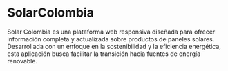 # SolarColombia
Solar Colombia es una plataforma web responsiva diseñada para ofrecer información completa y actualizada sobre productos de paneles solares. Desarrollada con un enfoque en la sostenibilidad y la eficiencia energética, esta aplicación busca facilitar la transición hacia fuentes de energía renovable. 
